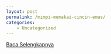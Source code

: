 ```yaml
---
layout: post
permalink: /mimpi-memakai-cincin-emas/
categories:
    - Uncategorized
---
```


[Baca Selengkapnya](/02)